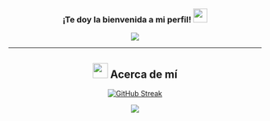 <h3 align="center">
  ¡Te doy la bienvenida a mi perfil!
  <img src="https://media.giphy.com/media/hvRJCLFzcasrR4ia7z/giphy.gif" width="28">
</h3>
<p align="center">
  <a href="https://github.com/CodeWhiteWeb/CodeWhiteWeb"><img src="https://readme-typing-svg.herokuapp.com?color=%2336BCF7&center=true&vCenter=true&lines=Hi+%2C+welcome+to+my+Github+page;I+am+CodeWhiteWeb;I+am+a+High+school+student;Web+Dev;Game+Dev;Bot+Dev;Crypto+Lover+%3C3"></a>
</p>

---
<div align="center">

<!--Acerca de mí-->

## <picture><img src = "https://github.com/7oSkaaa/7oSkaaa/blob/main/Images/about_me.gif?raw=true" width = 30px></picture> Acerca de mí 

[![GitHub Streak](https://github-readme-streak-stats.herokuapp.com?user=Slytharbez&theme=dark&hide_border=true&border_radius=8&locale=es&fire=3672EB&stroke=000000&ring=3675EB&currStreakLabel=367CEB)](https://git.io/streak-stats)

<!--profile visit count-->

<div align="center">


[![](https://visitcount.itsvg.in/api?id=Slytharbez&label=Profile%20Views&color=12&icon=0&pretty=false)](https://visitcount.itsvg.in)

</div>

